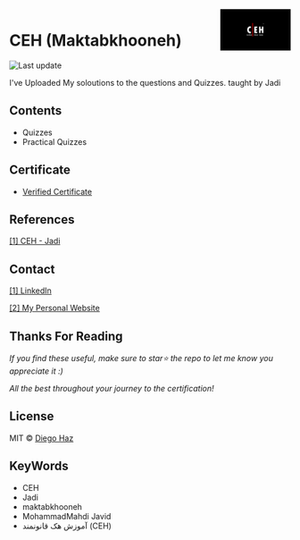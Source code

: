 <img style="width: 25%;" src="icon.png" align="right" />

# CEH (Maktabkhooneh)

![Last update](https://img.shields.io/badge/last%20update-22%20August%202020-green.svg?style=flat-square)

I've Uploaded My soloutions to the questions and Quizzes. taught by Jadi

## Contents

- Quizzes
- Practical Quizzes

## Certificate

- [Verified Certificate]()

## References

[[1] CEH - Jadi](https://maktabkhooneh.org/course/%D8%A2%D9%85%D9%88%D8%B2%D8%B4-%D9%87%DA%A9-%D9%82%D8%A7%D9%86%D9%88%D9%86%D9%85%D9%86%D8%AF-CEH-mk641/)

## Contact

[[1] LinkedIn](https://www.linkedin.com/in/mohammad-mahdi-javid/)

[[2] My Personal Website](http://mahdi-javid.github.io/)

## Thanks For Reading

_If you find these useful, make sure to star:star: the repo to let me know you appreciate it :)_

_All the best throughout your journey to the certification!_

## License

MIT © [Diego Haz](https://github.com/mahdi-javid)

## KeyWords

- CEH
- Jadi
- maktabkhooneh
- MohammadMahdi Javid
- آموزش هک قانونمند (CEH)
